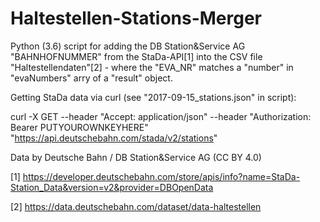 # Haltestellen-Stations-Merger

Python (3.6) script for adding the DB Station&Service AG "BAHNHOFNUMMER" from the StaDa-API[1] into the CSV file "Haltestellendaten"[2] - where the "EVA_NR" matches a "number" in "evaNumbers" arry of a "result" object.

Getting StaDa data via curl (see "2017-09-15_stations.json" in script):

curl -X GET --header "Accept: application/json" --header "Authorization: Bearer PUTYOUROWNKEYHERE" "https://api.deutschebahn.com/stada/v2/stations"

Data by Deutsche Bahn / DB Station&Service AG (CC BY 4.0)

[1] https://developer.deutschebahn.com/store/apis/info?name=StaDa-Station_Data&version=v2&provider=DBOpenData

[2] https://data.deutschebahn.com/dataset/data-haltestellen

